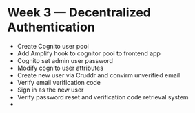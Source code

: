 # Week 3 — Decentralized Authentication

- Create Cognito user pool
- Add Amplify hook to cognitor pool to frontend app
- Cognito set admin user password
- Modify cognito user attributes
- Create new user via Cruddr and convirm unverified email
- Verify email verification code
- Sign in as the new user
- Verify password reset and verification code retrieval system
-